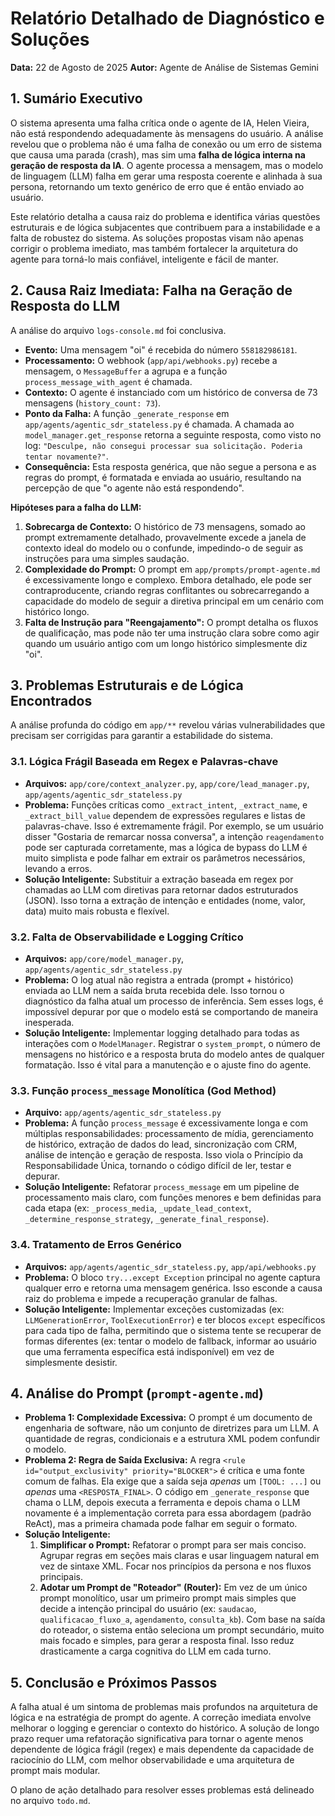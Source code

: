 # Relatório Detalhado de Diagnóstico e Soluções

**Data:** 22 de Agosto de 2025
**Autor:** Agente de Análise de Sistemas Gemini

## 1. Sumário Executivo

O sistema apresenta uma falha crítica onde o agente de IA, Helen Vieira, não está respondendo adequadamente às mensagens do usuário. A análise revelou que o problema não é uma falha de conexão ou um erro de sistema que causa uma parada (crash), mas sim uma **falha de lógica interna na geração de resposta da IA**. O agente processa a mensagem, mas o modelo de linguagem (LLM) falha em gerar uma resposta coerente e alinhada à sua persona, retornando um texto genérico de erro que é então enviado ao usuário.

Este relatório detalha a causa raiz do problema e identifica várias questões estruturais e de lógica subjacentes que contribuem para a instabilidade e a falta de robustez do sistema. As soluções propostas visam não apenas corrigir o problema imediato, mas também fortalecer la arquitetura do agente para torná-lo mais confiável, inteligente e fácil de manter.

## 2. Causa Raiz Imediata: Falha na Geração de Resposta do LLM

A análise do arquivo `logs-console.md` foi conclusiva.

- **Evento:** Uma mensagem "oi" é recebida do número `558182986181`.
- **Processamento:** O webhook (`app/api/webhooks.py`) recebe a mensagem, o `MessageBuffer` a agrupa e a função `process_message_with_agent` é chamada.
- **Contexto:** O agente é instanciado com um histórico de conversa de 73 mensagens (`history_count: 73`).
- **Ponto da Falha:** A função `_generate_response` em `app/agents/agentic_sdr_stateless.py` é chamada. A chamada ao `model_manager.get_response` retorna a seguinte resposta, como visto no log: `"Desculpe, não consegui processar sua solicitação. Poderia tentar novamente?"`.
- **Consequência:** Esta resposta genérica, que não segue a persona e as regras do prompt, é formatada e enviada ao usuário, resultando na percepção de que "o agente não está respondendo".

**Hipóteses para a falha do LLM:**

1.  **Sobrecarga de Contexto:** O histórico de 73 mensagens, somado ao prompt extremamente detalhado, provavelmente excede a janela de contexto ideal do modelo ou o confunde, impedindo-o de seguir as instruções para uma simples saudação.
2.  **Complexidade do Prompt:** O prompt em `app/prompts/prompt-agente.md` é excessivamente longo e complexo. Embora detalhado, ele pode ser contraproducente, criando regras conflitantes ou sobrecarregando a capacidade do modelo de seguir a diretiva principal em um cenário com histórico longo.
3.  **Falta de Instrução para "Reengajamento":** O prompt detalha os fluxos de qualificação, mas pode não ter uma instrução clara sobre como agir quando um usuário antigo com um longo histórico simplesmente diz "oi".

## 3. Problemas Estruturais e de Lógica Encontrados

A análise profunda do código em `app/**` revelou várias vulnerabilidades que precisam ser corrigidas para garantir a estabilidade do sistema.

### 3.1. Lógica Frágil Baseada em Regex e Palavras-chave

- **Arquivos:** `app/core/context_analyzer.py`, `app/core/lead_manager.py`, `app/agents/agentic_sdr_stateless.py`
- **Problema:** Funções críticas como `_extract_intent`, `_extract_name`, e `_extract_bill_value` dependem de expressões regulares e listas de palavras-chave. Isso é extremamente frágil. Por exemplo, se um usuário disser "Gostaria de remarcar nossa conversa", a intenção `reagendamento` pode ser capturada corretamente, mas a lógica de bypass do LLM é muito simplista e pode falhar em extrair os parâmetros necessários, levando a erros.
- **Solução Inteligente:** Substituir a extração baseada em regex por chamadas ao LLM com diretivas para retornar dados estruturados (JSON). Isso torna a extração de intenção e entidades (nome, valor, data) muito mais robusta e flexível.

### 3.2. Falta de Observabilidade e Logging Crítico

- **Arquivos:** `app/core/model_manager.py`, `app/agents/agentic_sdr_stateless.py`
- **Problema:** O log atual não registra a entrada (prompt + histórico) enviada ao LLM nem a saída bruta recebida dele. Isso tornou o diagnóstico da falha atual um processo de inferência. Sem esses logs, é impossível depurar por que o modelo está se comportando de maneira inesperada.
- **Solução Inteligente:** Implementar logging detalhado para todas as interações com o `ModelManager`. Registrar o `system_prompt`, o número de mensagens no histórico e a resposta bruta do modelo antes de qualquer formatação. Isso é vital para a manutenção e o ajuste fino do agente.

### 3.3. Função `process_message` Monolítica (God Method)

- **Arquivo:** `app/agents/agentic_sdr_stateless.py`
- **Problema:** A função `process_message` é excessivamente longa e com múltiplas responsabilidades: processamento de mídia, gerenciamento de histórico, extração de dados do lead, sincronização com CRM, análise de intenção e geração de resposta. Isso viola o Princípio da Responsabilidade Única, tornando o código difícil de ler, testar e depurar.
- **Solução Inteligente:** Refatorar `process_message` em um pipeline de processamento mais claro, com funções menores e bem definidas para cada etapa (ex: `_process_media`, `_update_lead_context`, `_determine_response_strategy`, `_generate_final_response`).

### 3.4. Tratamento de Erros Genérico

- **Arquivos:** `app/agents/agentic_sdr_stateless.py`, `app/api/webhooks.py`
- **Problema:** O bloco `try...except Exception` principal no agente captura qualquer erro e retorna uma mensagem genérica. Isso esconde a causa raiz do problema e impede a recuperação granular de falhas.
- **Solução Inteligente:** Implementar exceções customizadas (ex: `LLMGenerationError`, `ToolExecutionError`) e ter blocos `except` específicos para cada tipo de falha, permitindo que o sistema tente se recuperar de formas diferentes (ex: tentar o modelo de fallback, informar ao usuário que uma ferramenta específica está indisponível) em vez de simplesmente desistir.

## 4. Análise do Prompt (`prompt-agente.md`)

- **Problema 1: Complexidade Excessiva:** O prompt é um documento de engenharia de software, não um conjunto de diretrizes para um LLM. A quantidade de regras, condicionais e a estrutura XML podem confundir o modelo.
- **Problema 2: Regra de Saída Exclusiva:** A regra `<rule id="output_exclusivity" priority="BLOCKER">` é crítica e uma fonte comum de falhas. Ela exige que a saída seja *apenas* um `[TOOL: ...]` ou *apenas* uma `<RESPOSTA_FINAL>`. O código em `_generate_response` que chama o LLM, depois executa a ferramenta e depois chama o LLM novamente é a implementação correta para essa abordagem (padrão ReAct), mas a primeira chamada pode falhar em seguir o formato.
- **Solução Inteligente:**
    1.  **Simplificar o Prompt:** Refatorar o prompt para ser mais conciso. Agrupar regras em seções mais claras e usar linguagem natural em vez de sintaxe XML. Focar nos princípios da persona e nos fluxos principais.
    2.  **Adotar um Prompt de "Roteador" (Router):** Em vez de um único prompt monolítico, usar um primeiro prompt mais simples que decide a intenção principal do usuário (ex: `saudacao`, `qualificacao_fluxo_a`, `agendamento`, `consulta_kb`). Com base na saída do roteador, o sistema então seleciona um prompt secundário, muito mais focado e simples, para gerar a resposta final. Isso reduz drasticamente a carga cognitiva do LLM em cada turno.

## 5. Conclusão e Próximos Passos

A falha atual é um sintoma de problemas mais profundos na arquitetura de lógica e na estratégia de prompt do agente. A correção imediata envolve melhorar o logging e gerenciar o contexto do histórico. A solução de longo prazo requer uma refatoração significativa para tornar o agente menos dependente de lógica frágil (regex) e mais dependente da capacidade de raciocínio do LLM, com melhor observabilidade e uma arquitetura de prompt mais modular.

O plano de ação detalhado para resolver esses problemas está delineado no arquivo `todo.md`.
